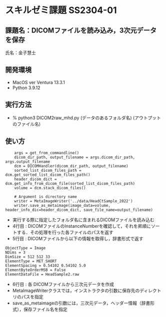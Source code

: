 # スキルゼミ課題 SS2304-01

## 課題名：DICOMファイルを読み込み，3次元データを保存

氏名：金子慧士

## 開発環境

- MacOS ver Ventura 13.3.1
- Python 3.9.12

## 実行方法

- % python3 DICOM2raw_mhd.py (データのあるフォルダ名) (アウトプットのファイル名)

## 使い方
```
    args = get_from_commandline()
    dicom_dir_path, output_filename = args.dicom_dir_path, args.output_filename
    dcm = DICOMHandler(dicom_dir_path, output_filename)
    sorted_list_dicom_files_path = dcm.get_sorted_list_dicom_files_path()
    header_dicom_dict = dcm.get_info_from_dicom_file(sorted_list_dicom_files_path)
    volume = dcm.stack_dicom_files()

    # Argument is directory name
    writer = MetaImageWriter('../data/HeadCtSample_2022')
    writer.save_as_metaimage(image_data=volume, header_info_dic=header_dicom_dict, save_file_name=output_filename)

```
- 実行する際に指定したフォルダ名に含まれるDICOMファイルを読み込む
- 4行目 :  DICOMファイルのInstanceNumberを確認して，それを昇順にソートする．その処理を行った各ファイルのパスを返す
- 5行目 :  DICOMファイルから以下の情報を取得し，辞書形式で返す
```
ObjectType = Image
NDims = 3
DimSize = 512 512 33
ElementType = MET_SHORT
ElementSpacing = 0.54102 0.54102 5.0
ElementByteOrderMSB = False
ElementDataFile = HeadSample2.raw
```
- 6行目 : 各 DICOMファイルから三次元データを作成
- MetaImageWriterクラスでは，インストラクタの引数に保存先のディレクトリのパスを指定
- save_as_metaimageの引数には，三次元データ，ヘッダー情報（辞書形式），保存ファイル名を指定



